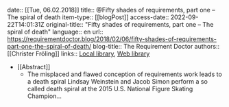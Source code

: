 date:: [[Tue, 06.02.2018]]
title:: @Fifty shades of requirements, part one – The spiral of death
item-type:: [[blogPost]]
access-date:: 2022-09-22T14:01:31Z
original-title:: "Fifty shades of requirements, part one – The spiral of death"
language:: en
url:: https://requirementdoctor.blog/2018/02/06/fifty-shades-of-requirements-part-one-the-spiral-of-death/
blog-title:: The Requirement Doctor
authors:: [[Christer Fröling]]
links:: [Local library](zotero://select/library/items/HVNK8DW8), [Web library](https://www.zotero.org/users/6520516/items/HVNK8DW8)

- [[Abstract]]
	- The misplaced and flawed conception of requirements work leads to a death spiral Lindsay Weinstein and Jacob Simon perform a so called death spiral at the 2015 U.S. National Figure Skating Champion…